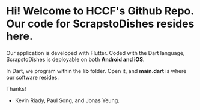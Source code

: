 # Hi! Welcome to HCCF's Github Repo. Our code for ScrapstoDishes resides here.

Our application is developed with Flutter. Coded with the Dart language, ScrapstoDishes is deployable on both **Android and iOS**. 

In Dart, we program within the **lib** folder. Open it, and **main.dart** is where our software resides. 

Thanks! 

- Kevin Riady, Paul Song, and Jonas Yeung.
